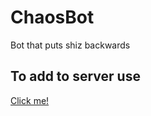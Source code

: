 # ChaosBot
Bot that puts shiz backwards

## To add to server use
[Click me!](https://discordapp.com/api/oauth2/authorize?client_id=681891013932875998&permissions=536870912&scope=bot)
